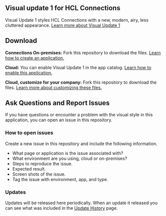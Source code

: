 ## Visual update 1 for HCL Connections

Visual Update 1 styles HCL Connections with a new, modern, airy, less cluttered appearance. [Learn more about Visual Update 1](https://hclcnx.github.io/cnx-custom-theme/index.html)

## Download
**Connections On-premises:** Fork this repository to download the files. [Learn how to create an application.](https://hclcnx.github.io/cnx-custom-theme/configure.html)

**Cloud:** You can enable Visual Update 1 in the app catalog. [Learn how to enable this application.](https://hclcnx.github.io/cnx-custom-theme/about.html)

**Cloud, customize for your company:** Fork this repository to download the files. [Learn more about customizing these files.](https://hclcnx.github.io/cnx-custom-theme/example.html)


## Ask Questions and Report Issues
If you have questions or encounter a problem with the visual style in this application, you can open an issue in this repository.

### How to open issues
Create a new issue in this repository and include the following information.
- What page or application is the issue associated with?
- What environment are you using, cloud or on-premises?
- Steps to reproduce the issue.
- Expected result.
- Screen shots of the issue.
- Tag the issue with environment, app, and type.

### Updates
Updates will be released here periodically. When an update it released you can see what was included in the [Update History](https://hclcnx.github.io/cnx-custom-theme/updatehistory.html) page.
